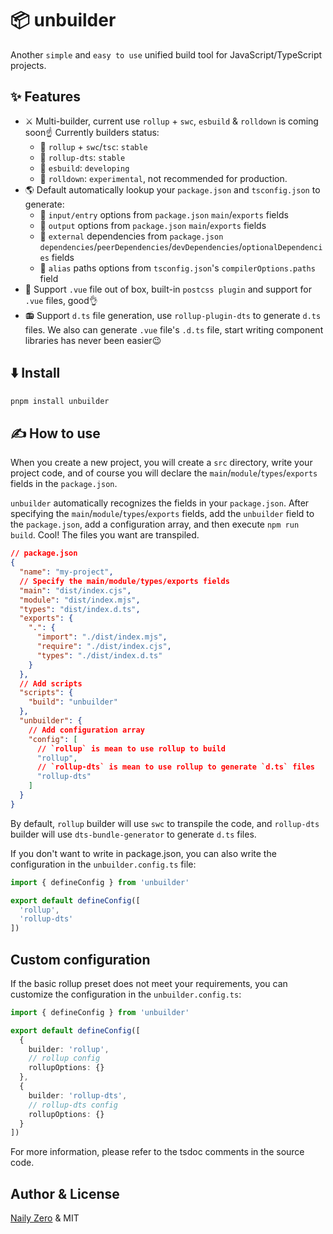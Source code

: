 # 📦 unbuilder

Another `simple` and `easy to use` unified build tool for JavaScript/TypeScript projects.

## ✨ Features

- ⚔️ Multi-builder, current use `rollup` + `swc`, `esbuild` & `rolldown` is coming soon☝️ Currently builders status:
  - 🔪 `rollup` + `swc`/`tsc`: `stable`
  - 🔪 `rollup-dts`: `stable`
  - 🔪 `esbuild`: `developing`
  - 🔪 `rolldown`: `experimental`, not recommended for production.
- 🌎️ Default automatically lookup your `package.json` and `tsconfig.json` to generate:
  - 🔪 `input/entry` options from `package.json` `main`/`exports` fields
  - 🔪 `output` options from `package.json` `main`/`exports` fields
  - 🔪 `external` dependencies from `package.json` `dependencies`/`peerDependencies`/`devDependencies`/`optionalDependencies` fields
  - 🔪 `alias` paths options from `tsconfig.json`'s `compilerOptions.paths` field
- 🚀 Support `.vue` file out of box, built-in `postcss plugin` and support for `.vue` files, good👌
- 📻 Support `d.ts` file generation, use `rollup-plugin-dts` to generate `d.ts` files. We also can generate `.vue` file's `.d.ts` file, start writing component libraries has never been easier😉

## ⬇️ Install

```bash
pnpm install unbuilder
```

## ✍️ How to use

When you create a new project, you will create a `src` directory, write your project code, and of course you will declare the `main`/`module`/`types`/`exports` fields in the `package.json`.

`unbuilder` automatically recognizes the fields in your `package.json`. After specifying the `main`/`module`/`types`/`exports` fields, add the `unbuilder` field to the `package.json`, add a configuration array, and then execute `npm run build`. Cool! The files you want are transpiled.

```json
// package.json
{
  "name": "my-project",
  // Specify the main/module/types/exports fields
  "main": "dist/index.cjs",
  "module": "dist/index.mjs",
  "types": "dist/index.d.ts",
  "exports": {
    ".": {
      "import": "./dist/index.mjs",
      "require": "./dist/index.cjs",
      "types": "./dist/index.d.ts"
    }
  },
  // Add scripts
  "scripts": {
    "build": "unbuilder"
  },
  "unbuilder": {
    // Add configuration array
    "config": [
      // `rollup` is mean to use rollup to build
      "rollup",
      // `rollup-dts` is mean to use rollup to generate `d.ts` files
      "rollup-dts"
    ]
  }
}
```

By default, `rollup` builder will use `swc` to transpile the code, and `rollup-dts` builder will use `dts-bundle-generator` to generate `d.ts` files.

If you don't want to write in package.json, you can also write the configuration in the `unbuilder.config.ts` file:

```ts
import { defineConfig } from 'unbuilder'

export default defineConfig([
  'rollup',
  'rollup-dts'
])
```

## Custom configuration

If the basic rollup preset does not meet your requirements, you can customize the configuration in the `unbuilder.config.ts`:

```ts
import { defineConfig } from 'unbuilder'

export default defineConfig([
  {
    builder: 'rollup',
    // rollup config
    rollupOptions: {}
  },
  {
    builder: 'rollup-dts',
    // rollup-dts config
    rollupOptions: {}
  }
])
```

For more information, please refer to the tsdoc comments in the source code.

## Author & License

[Naily Zero](https://github.com/groupguanfang) & MIT
